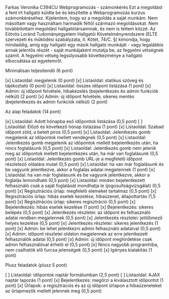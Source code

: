 Farkas Veronika
C394CU
Webprogramozás - számonkérés
Ezt a megoldást a fent írt hallgató küldte be és készítette a Webprogramozás kurzus számonkéréséhez.
Kijelentem, hogy ez a megoldás a saját munkám. Nem másoltam vagy használtam harmadik féltől 
származó megoldásokat. Nem továbbítottam megoldást hallgatótársaimnak, és nem is tettem közzé. 
Az Eötvös Loránd Tudományegyetem Hallgatói Követelményrendszere 
(ELTE szervezeti és működési szabályzata, II. Kötet, 74/C. §) kimondja, hogy mindaddig, 
amíg egy hallgató egy másik hallgató munkáját - vagy legalábbis annak jelentős részét - 
saját munkájaként mutatja be, az fegyelmi vétségnek számít. 
A fegyelmi vétség legsúlyosabb következménye a hallgató elbocsátása az egyetemről.

Minimálisan teljesítendő (6 pont)

[x] Listaoldal: megjelenik (0 pont)
[x] Listaoldal: statikus szöveg és tájékoztató (0 pont)
[x] Listaoldal: összes időpont listázása (1 pont)
[x] Admin: új időpont felvétele, hibakezelés (bejelentkezés és admin funkciók nélkül) (2 pont)
[x] Admin: új időpont felvétele, sikeres mentés (bejelentkezés és admin funkciók nélkül) (2 pont)

Az alap feladatok (14 pont)

[x] Listaoldal: Adott hónapba eső időpontok listázása (0,5 pont)
[ ] Listaoldal: Előző és következő hónap listázása (1 pont)
[x] Listaoldal: Szabad időpont zöld, a betelt piros (0,5 pont)
[x] Listaoldal: Jelentkezés gomb megjelenik az időpontok mellett vendégnek (0,5 pont)
[x] Listaoldal: Jelentkezés gomb megjelenik az időpontok mellett bejelentkezés után, ha nincs foglalásunk (0,5 pont)
[x] Listaoldal: Jelentkezés gomb nem jelenik meg az időpontok mellett bejelentkezés után, ha már van foglalásunk (0,5 pont)
[x] Listaoldal: Jelentkezés gomb URL-je a megfelelő időpont részletező oldalára mutat (0,5 pont)
[x] Listaoldal: ha van már foglalásunk és be vagyunk jelentkezve, akkor a foglalás adatai megjelennek (1 pont)
[x] Listaoldal: ha van már foglalásunk és be vagyunk jelentkezve, akkor a foglalás lemondható (0,5 pont)
[x] Listaoldal: minden bejelentkezett felhasználó csak a saját foglalását mondhatja le (jogosultságvizsgálat) (0,5 pont)
[x] Regisztrációs űrlap: megfelelő elemeket tartalmaz (0,5 pont)
[x] Regisztrációs űrlap: hibás esetek kezelése, hibaüzenet, állapottartás (1,5 pont)
[x] Regisztrációs űrlap: sikeres regisztráció (0,5 pont)
[x] Bejelentkezés: hibás esetek kezelése (1 pont)
[x] Bejelentkezés: sikeres belépés (0,5 pont)
[x] Jelentkezés részletei: az időpont és felhasználó adatai rendben megjelennek (0,5 pont)
[x] Jelentkezés részletei: jelölőmező helyes kezelése (0,5 pont)
[x] Jelentkezés részletei: sikeres jelentkezés (1 pont)
[x] Admin: be lehet jelentkezni admin felhasználó adataival (0,5 pont)
[x] Admin: időpont részletei oldalon megjelennek az erre jelentkezett felhasználók adatai (0,5 pont)
[x] Admin: új időpont meghirdetése csak admin felhasználóval érhető el (0,5 pont)
[x] Nincs nagyobb programhiba, nem csalhatók elő furcsa jelenségek (0,5 pont)
[x] Igényes kialakítás (1 pont)

Plusz feladatok (plusz 5 pont)

[ ] Listaoldal: időpontok naptár formátumban (2,5 pont)
[ ] Listaoldal: AJAX naptár lapozás (1 pont)
[x] Bejelentkezés: megőrzi a kiválasztott időpontot (1 pont)
[x] Űrlapok: a regisztrációs és az új időpont űrlapon a hibaüzeneteket az űrlapmezők mellett jelennek meg (0,5 pont)